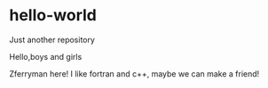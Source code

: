 # hello-world
Just another repository


Hello,boys and girls 


Zferryman here! I like fortran and c++, maybe we can make a friend!
